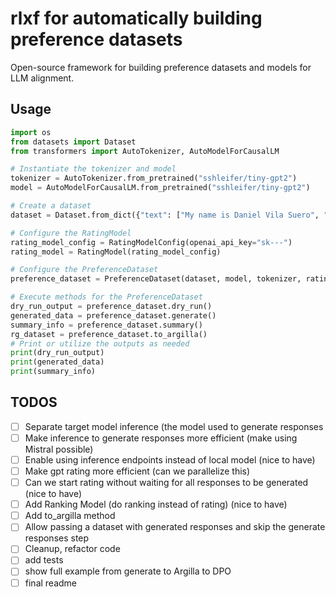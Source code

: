 # rlxf for automatically building preference datasets

Open-source framework for building preference datasets and models for LLM alignment.

## Usage

```python
import os
from datasets import Dataset
from transformers import AutoTokenizer, AutoModelForCausalLM

# Instantiate the tokenizer and model
tokenizer = AutoTokenizer.from_pretrained("sshleifer/tiny-gpt2")
model = AutoModelForCausalLM.from_pretrained("sshleifer/tiny-gpt2")

# Create a dataset
dataset = Dataset.from_dict({"text": ["My name is Daniel Vila Suero", "Please send me an email"]})

# Configure the RatingModel
rating_model_config = RatingModelConfig(openai_api_key="sk---")
rating_model = RatingModel(rating_model_config)

# Configure the PreferenceDataset
preference_dataset = PreferenceDataset(dataset, model, tokenizer, rating_model)

# Execute methods for the PreferenceDataset
dry_run_output = preference_dataset.dry_run()
generated_data = preference_dataset.generate()
summary_info = preference_dataset.summary()
rg_dataset = preference_dataset.to_argilla()
# Print or utilize the outputs as needed
print(dry_run_output)
print(generated_data)
print(summary_info)
```

## TODOS

- [ ] Separate target model inference (the model used to generate responses
- [ ] Make inference to generate responses more efficient (make using Mistral possible)
- [ ] Enable using inference endpoints instead of local model (nice to have)
- [ ] Make gpt rating more efficient (can we parallelize this)
- [ ] Can we start rating without waiting for all responses to be generated (nice to have)
- [ ] Add Ranking Model (do ranking instead of rating) (nice to have)
- [ ] Add to_argilla method 
- [ ] Allow passing a dataset with generated responses and skip the generate responses step
- [ ] Cleanup, refactor code
- [ ] add tests
- [ ] show full example from generate to Argilla to DPO 
- [ ] final readme 
